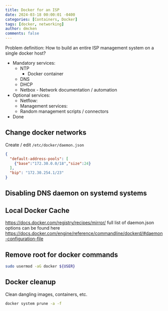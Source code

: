 ```yaml
---
title: Docker for an ISP
date: 2024-03-18 00:00:01 -0400
categories: [Containers, Docker]
tags: [docker, networking]
author: dmcken
comments: false
---
```



Problem definition: How to build an entire ISP management system on a single docker host?

* Mandatory services:
  * NTP
    * Docker container
  * DNS
  * DHCP
  * Netbox - Network documentation / automation
* Optional services:
  * Netflow:
  * Management services:
  * Random management scripts / connectors
* Done


## Change docker networks

Create / edit `/etc/docker/daemon.json`

```json
{
  "default-address-pools": [
    {"base":"172.30.0.0/18","size":24}
  ],
  "bip": "172.30.254.1/23"
}
```


## Disabling DNS daemon on systemd systems

## Local Docker Cache

https://docs.docker.com/registry/recipes/mirror/ full list of daemon.json options can be found here https://docs.docker.com/engine/reference/commandline/dockerd/#daemon-configuration-file

## Remove root for docker commands

```bash
sudo usermod -aG docker ${USER}
```

## Docker cleanup

Clean dangling images, containers, etc.

```bash
docker system prune -a -f
```
